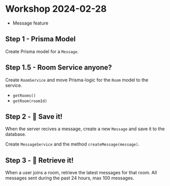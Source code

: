 # Workshop 2024-02-28

* Message feature

## Step 1 - Prisma Model

Create Prisma model for a `Message`.

## Step 1.5 - Room Service anyone?

Create `RoomService` and move Prisma-logic for the `Room` model to the service.

* `getRooms()`
* `getRoom(roomId)`

## Step 2 - 💾 Save it!

When the server recives a message, create a new `Message` and save it to the
database.

Create `MessageService` and the method `createMessage(message)`.

## Step 3 - 🐶 Retrieve it!

When a user joins a room, retrieve the latest messages for that room.
All messages sent during the past 24 hours, max 100 messages.
